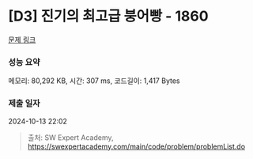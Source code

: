 # [D3] 진기의 최고급 붕어빵 - 1860 

[문제 링크](https://swexpertacademy.com/main/code/problem/problemDetail.do?contestProbId=AV5LsaaqDzYDFAXc) 

### 성능 요약

메모리: 80,292 KB, 시간: 307 ms, 코드길이: 1,417 Bytes

### 제출 일자

2024-10-13 22:02



> 출처: SW Expert Academy, https://swexpertacademy.com/main/code/problem/problemList.do